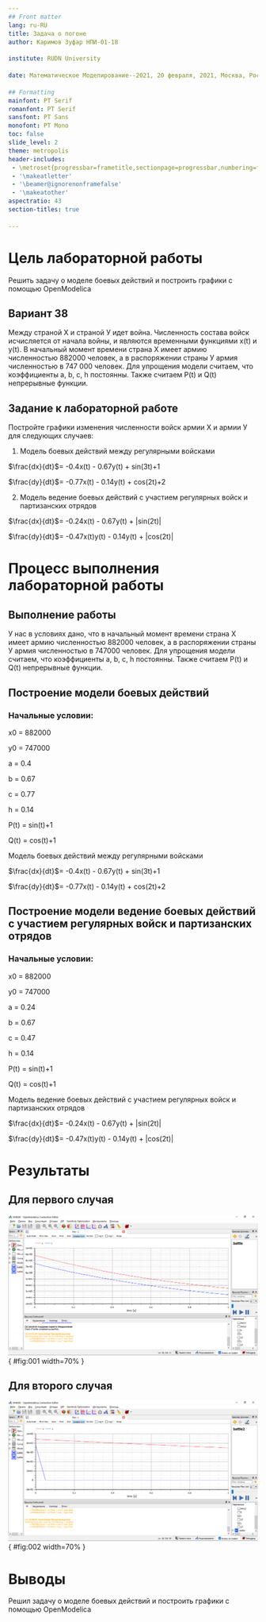 ```yaml
---
## Front matter
lang: ru-RU
title: Задача о погоне
author: Каримов Зуфар НПИ-01-18

institute: RUDN University

date: Математическое Моделирование--2021, 20 февраля, 2021, Москва, Россия

## Formatting
mainfont: PT Serif
romanfont: PT Serif
sansfont: PT Sans
monofont: PT Mono
toc: false
slide_level: 2
theme: metropolis
header-includes:
 - \metroset{progressbar=frametitle,sectionpage=progressbar,numbering=fraction}
 - '\makeatletter'
 - '\beamer@ignorenonframefalse'
 - '\makeatother'
aspectratio: 43
section-titles: true

---
```


# Цель лабораторной работы

Решить задачу о моделе боевых действий и построить графики с помощью OpenModelica

## Вариант 38

Между страной Х и страной У идет война. Численность состава войск исчисляется от начала войны, и являются временными функциями x(t) и y(t). В начальный момент времени страна Х имеет армию численностью 882000 человек, а в распоряжении страны У армия численностью в 747 000 человек. Для упрощения модели считаем, что коэффициенты a, b, c, h постоянны. Также считаем P(t) и Q(t) непрерывные функции.


## Задание к лабораторной работе

Постройте графики изменения численности войск армии Х и армии У для следующих случаев:

 1. Модель боевых действий между регулярными войсками

  $\frac{dx}{dt}$= -0.4x(t) - 0.67y(t) + sin(3t)+1

  $\frac{dy}{dt}$= -0.77x(t) - 0.14y(t) + cos(2t)+2

 2. Модель ведение боевых действий с участием регулярных войск и партизанских отрядов

  $\frac{dx}{dt}$= -0.24x(t) - 0.67y(t) + |sin(2t)|

  $\frac{dy}{dt}$= -0.47x(t)y(t) - 0.14y(t) + |cos(2t)|

# Процесс выполнения лабораторной работы

## Выполнение работы

У нас в условиях дано, что в начальный момент времени страна Х имеет армию численностью 882000 человек, а в распоряжении страны У армия численностью в 747000 человек. Для упрощения модели считаем, что коэффициенты a, b, c, h постоянны. Также считаем P(t) и Q(t) непрерывные функции.


## Построение модели боевых действий

### Начальные условии:

x0 = 882000

y0 = 747000

a = 0.4

b = 0.67

c = 0.77

h = 0.14

P(t) = sin(t)+1

Q(t) = cos(t)+1

Модель боевых действий между регулярными войсками

$\frac{dx}{dt}$= -0.4x(t) - 0.67y(t) + sin(3t)+1

$\frac{dy}{dt}$= -0.77x(t) - 0.14y(t) + cos(2t)+2


## Построение модели ведение боевых действий с участием регулярных войск и партизанских отрядов

### Начальные условии:

x0 = 882000

y0 = 747000

a = 0.24

b = 0.67

c = 0.47

h = 0.14

P(t) = sin(t)+1

Q(t) = cos(t)+1

Модель ведение боевых действий с участием регулярных войск и
партизанских отрядов

$\frac{dx}{dt}$= -0.24x(t) - 0.67y(t) + |sin(2t)|

$\frac{dy}{dt}$= -0.47x(t)y(t) - 0.14y(t) + |cos(2t)|


# Результаты

## Для первого случая
![График изменения численности войск. 1 случай](https://github.com/zikarimov/2020-2021_mathmod/blob/master/lab03/screen/Screenshot_1.png?raw=true){ #fig:001 width=70% }

## Для второго случая
![График изменения численности войск. 2 случай](https://github.com/zikarimov/2020-2021_mathmod/blob/master/lab03/screen/Screenshot_3.png?raw=true){ #fig:002 width=70% }

# Выводы

Решил задачу о моделе боевых действий и построить графики с помощью OpenModelica
